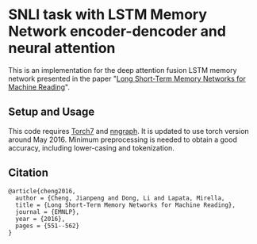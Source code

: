# SNLI task with LSTM Memory Network encoder-dencoder and neural attention

This is an implementation for the deep attention fusion LSTM memory network presented in the paper "[Long Short-Term Memory Networks for Machine Reading](EMNLP,2016)". 

## Setup and Usage
This code requires [Torch7](http://torch.ch/) and [nngraph](http://github.com/torch/nngraph). 
It is updated to use torch version around May 2016. Minimum preprocessing is needed to obtain a good accuracy, including lower-casing and tokenization.  

## Citation
```
@article{cheng2016,
  author = {Cheng, Jianpeng and Dong, Li and Lapata, Mirella,
  title = {Long Short-Term Memory Networks for Machine Reading},
  journal = {EMNLP},
  year = {2016},
  pages = {551--562}
}

```
